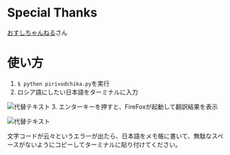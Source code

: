 # Special Thanks
[おすしちゃんねる](https://github.com/osushichannel/popup-dictionary-editor)さん

# 使い方
1. `$ python pirivodchika.py`を実行
2. ロシア語にしたい日本語をターミナルに入力

![代替テキスト]("./images/koreha.png")
3. エンターキーを押すと、FireFoxが起動して翻訳結果を表示
 
![代替テキスト](画像のURL) 

文字コードが云々というエラーが出たら、日本語をメモ帳に書いて、無駄なスペースがないようにコピーしてターミナルに貼り付けてください。